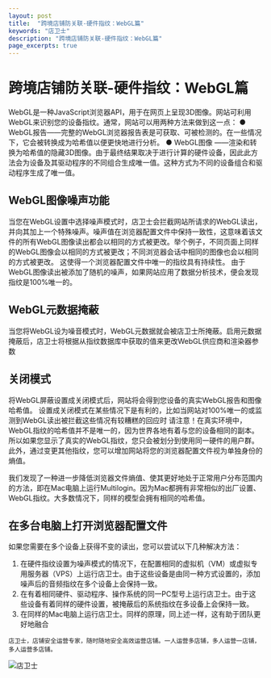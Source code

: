 ```yaml
---
layout: post
title:  "跨境店铺防关联-硬件指纹：WebGL篇"
keywords: "店卫士"
description: "跨境店铺防关联-硬件指纹：WebGL篇"
page_excerpts: true
---
```

# 跨境店铺防关联-硬件指纹：WebGL篇
WebGL是一种JavaScript浏览器API，用于在网页上呈现3D图像。网站可利用WebGL来识别您的设备指纹。通常，网站可以用两种方法来做到这一点：
● WebGL报告——完整的WebGL浏览器报告表是可获取、可被检测的。在一些情况下，它会被转换成为哈希值以便更快地进行分析。
● WebGL图像 ——渲染和转换为哈希值的隐藏3D图像。由于最终结果取决于进行计算的硬件设备，因此此方法会为设备及其驱动程序的不同组合生成唯一值。这种方式为不同的设备组合和驱动程序生成了唯一值。
## WebGL图像噪声功能
当您在WebGL设置中选择噪声模式时，店卫士会拦截网站所请求的WebGL读出，并向其加上一个特殊噪声。噪声值在浏览器配置文件中保持一致性，这意味着该文件的所有WebGL图像读出都会以相同的方式被更改。举个例子，不同页面上同样的WebGL图像会以相同的方式被更改；不同浏览器会话中相同的图像也会以相同的方式被更改。
这使得一个浏览器配置文件中唯一的指纹具有持续性。
由于WebGL图像读出被添加了随机的噪声，如果网站应用了数据分析技术，便会发现指纹是100%唯一的。
## WebGL元数据掩蔽
当您将WebGL设为噪音模式时，WebGL元数据就会被店卫士所掩蔽。启用元数据掩蔽后，店卫士将根据从指纹数据库中获取的值来更改WebGL供应商和渲染器参数
## 关闭模式
将WebGL屏蔽设置成关闭模式后，网站将会得到您设备的真实WebGL报告和图像哈希值。
设置成关闭模式在某些情况下是有利的，比如当网站对100%唯一的或监测到WebGL读出被拦截这些情况有较糟糕的回应时
请注意！在真实环境中，WebGL指纹的哈希值并不是唯一的，因为世界各地有着与您的设备相同的副本。所以如果您显示了真实的WebGL指纹，您只会被划分到使用同一硬件的用户群。此外，通过变更其他指纹，您可以增加网站将您的浏览器配置文件视为单独身份的熵值。

我们发现了一种进一步降低浏览器文件熵值、使其更好地处于正常用户分布范围内的方法，即在Mac电脑上运行Multilogin。因为Mac都拥有非常相似的出厂设置、WebGL指纹。大多数情况下，同样的模型会拥有相同的哈希值。
## 在多台电脑上打开浏览器配置文件
如果您需要在多个设备上获得不变的读出，您可以尝试以下几种解决方法：
1. 在硬件指纹设置为噪声模式的情况下，在配置相同的虚拟机（VM）或虚拟专用服务器（VPS）上运行店卫士。由于这些设备是由同一种方式设置的，添加噪声后的音频指纹在多个设备上会保持一致。
2. 在有着相同硬件、驱动程序、操作系统的同一PC型号上运行店卫士。由于这些设备有着同样的硬件设置，被掩蔽后的系统指纹在多设备上会保持一致。
3. 在同样的Mac电脑上运行店卫士。同样的原理，同上述一样，这有助于团队更好地融合

```
店卫士，店铺安全运营专家，随时随地安全高效运营店铺。一人运营多店铺，多人运营一店铺，多人运营多店铺。
```

![店卫士]({{site.baseurl}}/assets/banner.png)


